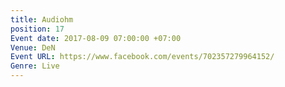 ```yaml
---
title: Audiohm
position: 17
Event date: 2017-08-09 07:00:00 +07:00
Venue: DeN
Event URL: https://www.facebook.com/events/702357279964152/
Genre: Live
---
```


